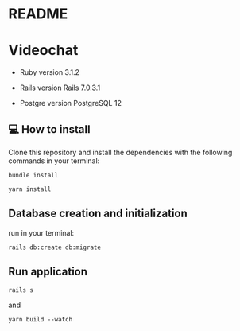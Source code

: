# README

# Videochat

* Ruby version
  3.1.2

* Rails version
  Rails 7.0.3.1

* Postgre version
  PostgreSQL 12

## 💻 How to install



Clone this repository and install the dependencies with the following commands in your terminal:
```
bundle install
```
```
yarn install
```
## Database creation and initialization

run in your terminal:
```
rails db:create db:migrate
```

## Run application
```
rails s
```
and
```
yarn build --watch
```
